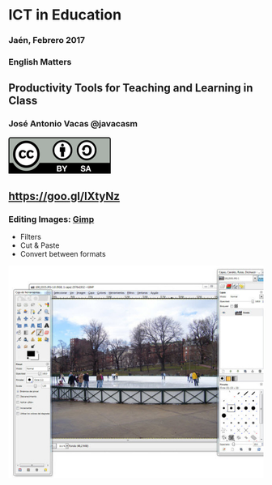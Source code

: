 # ICT in Education

### Jaén, Febrero 2017

### English Matters

## Productivity Tools for Teaching and Learning in Class

### José Antonio Vacas @javacasm

![./Licencia CC.png](./images/Licencia_CC.png)

## https://goo.gl/lXtyNz

### Editing Images: [Gimp](http://www.gimp.org/)

* Filters
* Cut & Paste
* Convert between formats

![gimp](./images/gimp-49.jpg)
